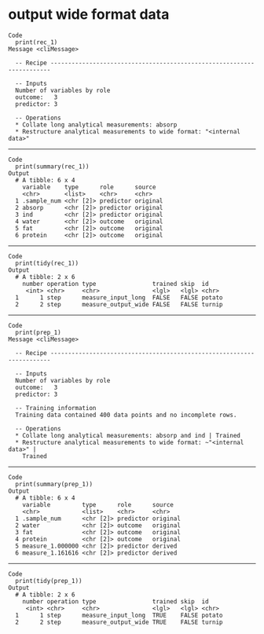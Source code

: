# output wide format data

    Code
      print(rec_1)
    Message <cliMessage>
      
      -- Recipe ----------------------------------------------------------------------
      
      -- Inputs 
      Number of variables by role
      outcome:   3
      predictor: 3
      
      -- Operations 
      * Collate long analytical measurements: absorp
      * Restructure analytical measurements to wide format: "<internal data>"

---

    Code
      print(summary(rec_1))
    Output
      # A tibble: 6 x 4
        variable    type      role      source  
        <chr>       <list>    <chr>     <chr>   
      1 .sample_num <chr [2]> predictor original
      2 absorp      <chr [2]> predictor original
      3 ind         <chr [2]> predictor original
      4 water       <chr [2]> outcome   original
      5 fat         <chr [2]> outcome   original
      6 protein     <chr [2]> outcome   original

---

    Code
      print(tidy(rec_1))
    Output
      # A tibble: 2 x 6
        number operation type                trained skip  id    
         <int> <chr>     <chr>               <lgl>   <lgl> <chr> 
      1      1 step      measure_input_long  FALSE   FALSE potato
      2      2 step      measure_output_wide FALSE   FALSE turnip

---

    Code
      print(prep_1)
    Message <cliMessage>
      
      -- Recipe ----------------------------------------------------------------------
      
      -- Inputs 
      Number of variables by role
      outcome:   3
      predictor: 3
      
      -- Training information 
      Training data contained 400 data points and no incomplete rows.
      
      -- Operations 
      * Collate long analytical measurements: absorp and ind | Trained
      * Restructure analytical measurements to wide format: ~"<internal data>" |
        Trained

---

    Code
      print(summary(prep_1))
    Output
      # A tibble: 6 x 4
        variable         type      role      source  
        <chr>            <list>    <chr>     <chr>   
      1 .sample_num      <chr [2]> predictor original
      2 water            <chr [2]> outcome   original
      3 fat              <chr [2]> outcome   original
      4 protein          <chr [2]> outcome   original
      5 measure_1.000000 <chr [2]> predictor derived 
      6 measure_1.161616 <chr [2]> predictor derived 

---

    Code
      print(tidy(prep_1))
    Output
      # A tibble: 2 x 6
        number operation type                trained skip  id    
         <int> <chr>     <chr>               <lgl>   <lgl> <chr> 
      1      1 step      measure_input_long  TRUE    FALSE potato
      2      2 step      measure_output_wide TRUE    FALSE turnip


